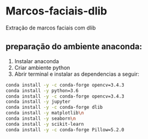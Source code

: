 # Marcos-faciais-dlib
Extração de marcos faciais com dlib

## preparação do ambiente anaconda:
1. Instalar anaconda
2. Criar ambiente python
3. Abrir terminal e instalar as dependencias a seguir:
```sh
conda install -y -c conda-forge opencv=3.4.3
conda install -y python=3.6
conda install -y -c conda-forge opencv=3.4.3
conda install -y jupyter
conda install -y -c conda-forge dlib
conda install -y matplotlib\n
conda install -y seaborn\n
conda install -y scikit-learn
conda install -y -c conda-forge Pillow=5.2.0
```
